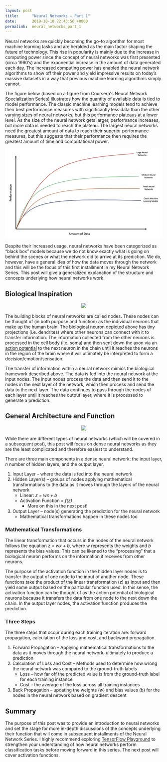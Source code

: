 ```yaml
---
layout: post
title:      "Neural Networks – Part 1"
date:       2019-10-10 22:43:56 +0000
permalink:  neural_networks_part_1
---
```



Neural networks are quickly becoming the go-to algorithm for most machine learning tasks and are heralded as the main factor shaping the future of technology. This rise in popularity is mainly due to the increase in computing power since the concept of neural networks was first presented (circa 1960’s) and the exponential increase in the amount of data generated each day. The increased computing power has enabled the neural network algorithms to show off their power and yield impressive results on today’s massive datasets in a way that previous machine learning algorithms simply cannot. 

The figure below (based on a figure from Coursera's Neural Network Specialization Series) illustrates how the quantity of available data is tied to model performance. The classic machine learning models tend to achieve their best performance measures with significantly less data than the other varying sizes of neural networks, but this performance plateaus at a lower level. As the size of the neural network gets larger, performance increases, but more data is needed to reach the plateau. The largest neural networks need the greatest amount of data to reach their superior performance measures, but this suggests that their performance then requires the greatest amount of time and computational power.

<p align="center">
<img src="https://raw.githubusercontent.com/kpokrass/blog_images/master/NN_performance_curve.png" width=600>
</p>

Despite their increased usage, neural networks have been categorized as “black box” models because we do not know exactly what is going on behind the scenes or what the network did to arrive at its prediction. We do, however, have a general idea of how the data moves through the network and this will be the focus of this first installment in my Neural Network Series. This post will give a generalized explanation of the structure and concepts underlying how neural networks work.

## Biological Inspiration

<p align="center">
<img src="https://scx1.b-cdn.net/csz/news/800/2018/2-whyareneuron.jpg">
</p>

The building blocks of neural networks are called nodes. These nodes can be thought of (in both purpose and function) as the individual neurons that make up the human brain. The biological neuron depicted above has tiny projections (i.e. dendrites) where other neurons can connect with it to transfer information. The information collected from the other neurons is processed in the cell body (i.e. soma) and then sent down the axon via an [action potential]( https://en.wikipedia.org/wiki/Action_potential) to the next neuron in the chain until it reaches the neurons in the region of the brain where it will ultimately be interpreted to form a decision/emotion/sensation.

The transfer of information within a neural network mimics the biological framework described above. The data is fed into the neural network at the input nodes. The input nodes process the data and then send it to the nodes in the next layer of the network, which then process and send the data to the next layer. The data continues to pass through the nodes of each layer until it reaches the output layer, where it is processed to generate a prediction.

## General Architecture and Function
<p align="center">
<img src="https://www.i2tutorials.com/wp-content/uploads/2019/09/Deep-learning-40-i2tutorials.png">
</p>

While there are different types of neural networks (which will be covered in a subsequent post), this post will focus on dense neural networks as they are the least complicated and therefore easiest to understand.

There are three main components in a dense neural network: the input layer, _n_ number of hidden layers, and the output layer.

1. Input Layer – where the data is fed into the neural network
2. Hidden Layer(s) – groups of nodes applying mathematical transformations to the data as it moves through the layers of the neural network
	- Linear: _z = wx + b_
	- Activation Function = _f(z)_
		- More on this in the next post!
3. Output Layer – node(s) generating the prediction for the neural network
	- Mathematical transformations happen in these nodes too

### Mathematical Transformations

The linear transformation that occurs in the nodes of the neural network follows the equation _z = wx + b_, where _w_ represents the weights and _b_ represents the bias values. This can be likened to the “processing” that a biological neuron performs on the information it receives from other neurons.

The purpose of the activation function in the hidden layer nodes is to transfer the output of one node to the input of another node. These functions take the product of the linear transformation (_z_) as input and then yield some output based on the particular function used. In this sense, the activation function can be thought of as the action potential of biological neurons because it transfers the data from one node to the next down the chain. In the output layer nodes, the activation function produces the prediction.

### Three Steps 

The three steps that occur during each training iteration are: forward propagation, calculation of the loss and cost, and backward propagation.

1. Forward Propagation – Applying mathematical transformations to the data as it moves through the neural network, ultimately to produce a prediction
2. Calculation of Loss and Cost – Methods used to determine how wrong the neural network was compared to the ground-truth labels
	- Loss – how far off the predicted value is from the ground-truth label for each training instance
	- Cost – the average of the loss across all training instances
3. Back Propagation – updating the weights (_w_) and bias values (_b_) for the nodes in the neural network based on gradient descent


## Summary 

The purpose of this post was to provide an introduction to neural networks and set the stage for more in-depth discussions of the concepts underlying their function that will come in subsequent installments of the Neural Network Series. I highly recommend exploring [TensorFlow Playground]( https://playground.tensorflow.org/#activation=tanh&batchSize=10&dataset=circle&regDataset=reg-plane&learningRate=0.03&regularizationRate=0&noise=0&networkShape=4,2&seed=0.91468&showTestData=false&discretize=false&percTrainData=50&x=true&y=true&xTimesY=false&xSquared=false&ySquared=false&cosX=false&sinX=false&cosY=false&sinY=false&collectStats=false&problem=classification&initZero=false&hideText=false) to strengthen your understanding of how neural networks perform classification tasks before moving forward in this series. The next post will cover activation functions.

